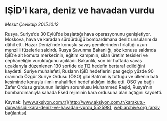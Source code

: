 # IŞİD’i kara, deniz ve havadan vurdu

*Mesut Çevikalp 2015.10.12*

<div class="pNewsDetailMainContent ctx_content" itemprop="articleBody">
 <p>
  Rusya, Suriye’de 30 Eylül’de başlattığı hava operasyonunu genişletiyor. Moskova, hava ve karadan sürdürdüğü bombardımana deniz unsularını da dâhil etti. Hazar Denizi’nde konuşlu savaş gemilerinden fırlattığı uzun menzilli füzelerle saldırdı. Rusya Savunma Bakanlığı, söz konusu saldırıda IŞİD’e ait komuta merkezinin, eğitim kampının, silah üretim tesisleri ve cephaneliğin vurulduğunu açıkladı. Bakanlık, son bir haftada savaş uçaklarıyla düzenlenen 130 sortide de 112 hedefin bertaraf edildiğini kaydetti. Suriye muhalefeti, Rusların IŞİD hedeflerini pas geçip yüzde 90 oranında Özgür Suriye Ordusu (ÖSO) gibi Batı’nın iş tuttuğu ve ülkenin batı kesiminde konuşlu ılımlı muhalifleri hedef aldığını iddia etti. ÖSO’ya bağlı Zafer Ordusu grubunun iletişim sorumlusu Muhammed Raşid, Rusya’nın bombardımanıyla sahada Esed rejiminin kara ordusuna alan açtığını kaydetti.
 </p>
</div>


Kaynak: [www.aksiyon.com.tr](http://www.aksiyon.com.tr/karakutu-dunya/isidi-kara-deniz-ve-havadan-vurdu_552598), [web.archive.org (arşiv bağlantısı)](http://web.archive.org/web/20151017124945/http://www.aksiyon.com.tr/karakutu-dunya/isidi-kara-deniz-ve-havadan-vurdu_552598)

